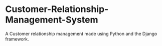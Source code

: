 # Customer-Relationship-Management-System
A Customer relationship management made using Python and the Django framework.
